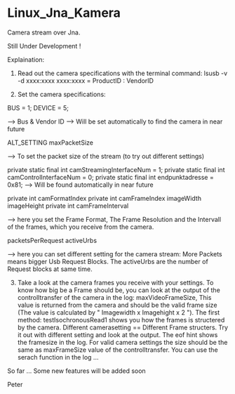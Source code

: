 # Linux_Jna_Kamera
Camera stream over Jna.

Still Under Development !

Explaination:

1) Read out the camera specifications with the terminal command:
  lsusb -v -d xxxx:xxxx
  xxxx:xxxx = ProductID : VendorID

2) Set the camera specifications:

  BUS = 1;
  DEVICE = 5;
  
  --> Bus & Vendor ID --> Will be set automatically to find the camera in near future
 
  ALT_SETTING
  maxPacketSize
  
  --> To set the packet size of the stream (to try out different settings)
  
  private static final int camStreamingInterfaceNum = 1;
  private static final int camControlInterfaceNum = 0;
  private static final int endpunktadresse = 0x81;
    --> Will be found automatically in near future
    

  private int                   camFormatIndex
    private int                   camFrameIndex
    imageWidth
    imageHeight
    private int                   camFrameInterval
    
  --> here you set the Frame Format, The Frame Resolution and the Intervall of the frames, which you receive from the camera.
  
  packetsPerRequest
  activeUrbs
  
  --> here you can set different setting for the camera stream: More Packets means bigger Usb Request Blocks. The activeUrbs are the number of Request blocks at same time.

3) Take a look at the camera frames you receive with your settings. To know how big be a Frame should be, you can look at the output of the controlltransfer of the camera in the log: maxVideoFrameSize, This value is returned from the camera and should be the valid frame size (The value is calculated by " Imagewidth x Imagehight x 2 ").
  The first method: testIsochronousRead1 shows you how the frames is structered by the camera. Different camerasetting == Different Frame structers. Try it out with different setting and look at the output. The eof hint shows the framesize in the log. For valid camera settings the size should be the same as maxFrameSize value of the controlltransfer. You can use the serach function in the log ...
  
  So far ...
  Some new features will be added soon
  
  
  Peter

  
